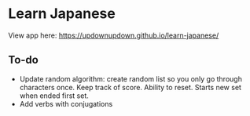 # Learn Japanese

View app here: https://updownupdown.github.io/learn-japanese/

## To-do

- Update random algorithm: create random list so you only go through characters once. Keep track of score. Ability to reset. Starts new set when ended first set.
- Add verbs with conjugations
